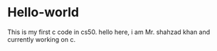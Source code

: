 # Hello-world
This is my first c code in cs50.
hello here, i am Mr. shahzad khan and currently working on c.
